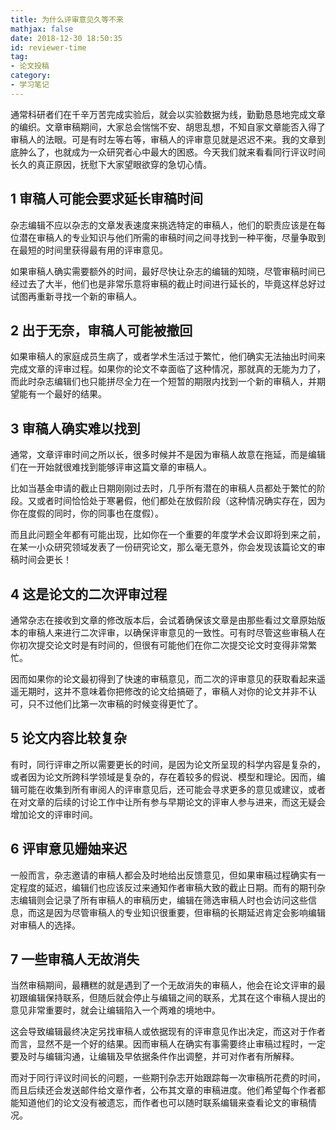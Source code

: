```yaml
---
title: 为什么评审意见久等不来
mathjax: false
date: 2018-12-30 18:50:35
id: reviewer-time
tag:
- 论文投稿
category:
- 学习笔记
---
```


通常科研者们在千辛万苦完成实验后，就会以实验数据为线，勤勤恳恳地完成文章的编织。文章审稿期间，大家总会惴惴不安、胡思乱想，不知自家文章能否入得了审稿人的法眼。可是有时左等右等，审稿人的评审意见就是迟迟不来。我的文章到底肿么了，也就成为一众研究者心中最大的困惑。今天我们就来看看同行评议时间长久的真正原因，抚慰下大家望眼欲穿的急切心情。

<!---more--->

## 1 **审稿人可能会要求延长审稿时间**

杂志编辑不应以杂志的文章发表速度来挑选特定的审稿人，他们的职责应该是在每位潜在审稿人的专业知识与他们所需的审稿时间之间寻找到一种平衡，尽量争取到在最短的时间里获得最有用的评审意见。

如果审稿人确实需要额外的时间，最好尽快让杂志的编辑的知晓，尽管审稿时间已经过去了大半，他们也是非常乐意将审稿的截止时间进行延长的，毕竟这样总好过试图再重新寻找一个新的审稿人。

## 2 **出于无奈，审稿人可能被撤回**

如果审稿人的家庭成员生病了，或者学术生活过于繁忙，他们确实无法抽出时间来完成文章的评审过程。如果你的论文不幸面临了这种情况，那就真的无能为力了，而此时杂志编辑们也只能拼尽全力在一个短暂的期限内找到一个新的审稿人，并期望能有一个最好的结果。

## 3 **审稿人确实难以找到**

通常，文章评审时间之所以长，很多时候并不是因为审稿人故意在拖延，而是编辑们在一开始就很难找到能够评审这篇文章的审稿人。

比如当基金申请的截止日期刚刚过去时，几乎所有潜在的审稿人员都处于繁忙的阶段。又或者时间恰恰处于寒暑假，他们都处在放假阶段（这种情况确实存在，因为你在度假的同时，你的同事也在度假）。

而且此问题全年都有可能出现，比如你在一个重要的年度学术会议即将到来之前，在某一小众研究领域发表了一份研究论文，那么毫无意外，你会发现该篇论文的审稿时间会更长！

## 4 **这是论文的二次评审过程**

通常杂志在接收到文章的修改版本后，会试着确保该文章是由那些看过文章原始版本的审稿人来进行二次评审，以确保评审意见的一致性。可有时尽管这些审稿人在你初次提交论文时是有时间的，但很有可能他们在你二次提交论文时变得非常繁忙。

因而如果你的论文最初得到了快速的审稿意见，而二次的评审意见的获取看起来遥遥无期时，这并不意味着你把修改的论文给搞砸了，审稿人对你的论文并非不认可，只不过他们比第一次审稿的时候变得更忙了。

## 5 **论文内容比较复杂**

有时，同行评审之所以需要更长的时间，是因为论文所呈现的科学内容是复杂的，或者因为论文所跨科学领域是复杂的，存在着较多的假说、模型和理论。因而，编辑可能在收集到所有审阅人的评审意见后，还可能会寻求更多的意见或建议，或者在对文章的后续的讨论工作中让所有参与早期论文的评审人参与进来，而这无疑会增加论文的评审时间。

## 6 **评审意见姗妯来迟**

一般而言，杂志邀请的审稿人都会及时地给出反馈意见，但如果审稿过程确实有一定程度的延迟，编辑们也应该反过来通知作者审稿大致的截止日期。而有的期刊杂志编辑则会记录了所有审稿人的审稿历史，编辑在筛选审稿人时也会访问这些信息，而这是因为尽管审稿人的专业知识很重要，但审稿的长期延迟肯定会影响编辑对审稿人的选择。

## 7 **一些审稿人无故消失**

当然审稿期间，最糟糕的就是遇到了一个无故消失的审稿人，他会在论文评审的最初跟编辑保持联系，但随后就会停止与编辑之间的联系，尤其在这个审稿人提出的意见非常重要时，就会让编辑陷入一个两难的境地中。

这会导致编辑最终决定另找审稿人或依据现有的评审意见作出决定，而这对于作者而言，显然不是一个好的结果。因而审稿人在确实有事需要终止审稿过程时，一定要及时与编辑沟通，让编辑及早依据条件作出调整，并可对作者有所解释。

而对于同行评议时间长的问题，一些期刊杂志开始跟踪每一次审稿所花费的时间，而且后续还会发送邮件给文章作者，公布其文章的审稿进度。他们希望每个作者都能知道他们的论文没有被遗忘，而作者也可以随时联系编辑来查看论文的审稿情况。

 
